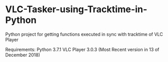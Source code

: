 # VLC-Tasker-using-Tracktime-in-Python
Python project for getting functions executed in sync with tracktime of VLC Player

Requirements:
Python 3.7.1
VLC Player 3.0.3 (Most Recent version in 13 of December 2018)
